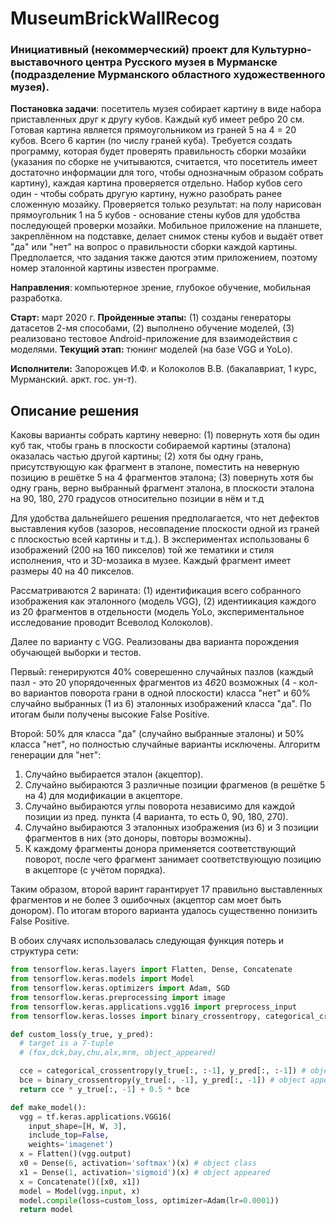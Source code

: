 # MuseumBrickWallRecog

### Инициативный (некоммерческий) проект для Культурно-выставочного центра Русского музея в Мурманске (подразделение Мурманского областного художественного музея).

<b>Постановка задачи</b>: посетитель музея собирает картину в виде набора приставленных друг к другу кубов. Каждый куб имеет ребро 20 см. Готовая картина является прямоугольником из граней 5 на 4 = 20 кубов. Всего 6 картин (по числу граней куба). Требуется создать программу, которая будет проверять правильность сборки мозайки (указания по сборке не учитываются, считается, что посетитель имеет достаточно информации для того, чтобы однозначным образом собрать картину), каждая картина проверяется отдельно. Набор кубов сего один - чтобы собрать другую картину, нужно разобрать ранее сложенную мозайку. Проверяется только результат: на полу нарисован прямоугольник 1 на 5 кубов - основание стены кубов для удобства последующей проверки мозайки. Мобильное приложение на планшете, закреплённом на подставке, делает снимок стены кубов и выдаёт ответ "да" или "нет" на вопрос о правильности сборки каждой картины. Предполается, что задания также даются этим приложением, поэтому номер эталонной картины известен программе.

<b>Направления</b>: компьютерное зрение, глубокое обучение, мобильная разработка.

<b>Старт:</b> март 2020 г.
<b>Пройденные этапы:</b> (1) созданы генераторы датасетов 2-мя способами, (2) выполнено обучение моделей, (3) реализовано тестовое Android-приложение для взаимодействия с моделями.
<b>Текущий этап:</b> тюнинг моделей (на базе VGG и YoLo).

<b>Исполнители:</b> Запорожцев И.Ф. и Колоколов В.В. (бакалавриат, 1 курс, Мурманский. аркт. гос. ун-т).

## Описание решения
Каковы варианты собрать картину неверно: (1) повернуть хотя бы один куб так, чтобы грань в плоскости собираемой картины (эталона) оказалась частью другой картины; (2) хотя бы одну грань, присутствующую как фрагмент в эталоне, поместить на неверную позицию в решётке 5 на 4 фрагментов эталона; (3) повернуть хотя бы одну грань, верно выбранный фрагмент эталона, в плоскости эталона на 90, 180, 270 градусов относительно позиции в нём и т.д

Для удобства дальнейшего решения предполагается, что нет дефектов выставления кубов (зазоров, несовпадение плоскости одной из граней с плоскостью всей картины и т.д.). В экспериментах использованы 6 изображений (200 на 160 пикселов) той же тематики и стиля исполнения, что и 3D-мозаика в музее. Каждый фрагмент имеет размеры 40 на 40 пикселов. 

Рассматриваются 2 варината: (1) идентификация всего собранного изображения как эталонного (модель VGG), (2) идентиикация каждого из 20 фрагментов в отдельности (модель YoLo, экспериментальное исследование проводит Всеволод Колоколов).

Далее по варианту с VGG. Реализованы два варианта порождения обучающей выборки и тестов. 

Первый: генерируются 40% соверешенно случайных пазлов (каждый пазл - это 20 упорядоченных фрагментов из 4*6*20 возможных (4 - кол-во вариантов поворота грани в одной плоскости) класса "нет" и 60% случайно выбранных (1 из 6) эталонных изображений класса "да". По итогам были получены высокие False Positive.

Второй: 50% для класса "да" (случайно выбранные эталоны) и 50% класса "нет", но полностью случайные варианты исключены. Алгоритм генерации для "нет":

1. Случайно выбирается эталон (акцептор).
2. Случайно выбираются 3 различные позиции фрагменов (в решётке 5 на 4) для модификации в акцепторе.
3. Случайно выбираются углы поворота независимо для каждой позиции из пред. пункта (4 варианта, то есть 0, 90, 180, 270).
4. Случайно выбираются 3 эталонных изображения (из 6) и 3 позиции фрагментов в них (это доноры, повторы возможны).
5. К каждому фрагменты донора применяется соответствующий поворот, после чего фрагмент занимает соответствующую позицию в акцепторе (с учётом порядка). 

Таким образом, второй варинт гарантирует 17 правильно выставленных фрагментов и не более 3 ошибочных (акцептор сам моет быть донором). По итогам второго варианта удалось существенно понизить False Positive.

В обоих случаях использовалась следующая функция потерь и структура сети:

```python
from tensorflow.keras.layers import Flatten, Dense, Concatenate
from tensorflow.keras.models import Model
from tensorflow.keras.optimizers import Adam, SGD
from tensorflow.keras.preprocessing import image
from tensorflow.keras.applications.vgg16 import preprocess_input
from tensorflow.keras.losses import binary_crossentropy, categorical_crossentropy

def custom_loss(y_true, y_pred):
  # target is a 7-tuple
  # (fox,dck,bay,chu,alx,mrm, object_appeared)

  cce = categorical_crossentropy(y_true[:, :-1], y_pred[:, :-1]) # object class
  bce = binary_crossentropy(y_true[:, -1], y_pred[:, -1]) # object appeared
  return cce * y_true[:, -1] + 0.5 * bce

def make_model():
  vgg = tf.keras.applications.VGG16(
    input_shape=[H, W, 3],
    include_top=False,
    weights='imagenet')
  x = Flatten()(vgg.output)
  x0 = Dense(6, activation='softmax')(x) # object class
  x1 = Dense(1, activation='sigmoid')(x) # object appeared
  x = Concatenate()([x0, x1])
  model = Model(vgg.input, x)
  model.compile(loss=custom_loss, optimizer=Adam(lr=0.0001))
  return model
```




